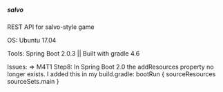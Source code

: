 ##### salvo
REST API for salvo-style game

OS: Ubuntu 17.04

Tools:
Spring Boot 2.0.3 || Built with gradle 4.6

Issues: =>
M4T1 Step8: In Spring Boot 2.0 the addResources property no longer exists.
I added this in my build.gradle:
bootRun {
	sourceResources sourceSets.main
}

